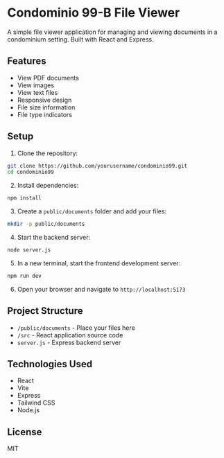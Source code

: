 # Condominio 99-B File Viewer

A simple file viewer application for managing and viewing documents in a condominium setting. Built with React and Express.

## Features

- View PDF documents
- View images
- View text files
- Responsive design
- File size information
- File type indicators

## Setup

1. Clone the repository:
```bash
git clone https://github.com/yourusername/condominio99.git
cd condominio99
```

2. Install dependencies:
```bash
npm install
```

3. Create a `public/documents` folder and add your files:
```bash
mkdir -p public/documents
```

4. Start the backend server:
```bash
node server.js
```

5. In a new terminal, start the frontend development server:
```bash
npm run dev
```

6. Open your browser and navigate to `http://localhost:5173`

## Project Structure

- `/public/documents` - Place your files here
- `/src` - React application source code
- `server.js` - Express backend server

## Technologies Used

- React
- Vite
- Express
- Tailwind CSS
- Node.js

## License

MIT

